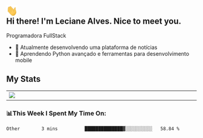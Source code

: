 ## <a data-target="animated-image.replacedLink" class="AnimatedImagePlayer-images" href="#" target="_blank"><img data-target="animated-image.replacedImage" alt="Oi.gif" class="AnimatedImagePlayer-animatedImage" src="https://raw.githubusercontent.com/ABSphreak/ABSphreak/master/gifs/Hi.gif" width="30px" style="display: block; opacity: 1;"></a> Hi there! I'm Leciane Alves. Nice to meet you.
Programadora FullStack
- 🔭 Atualmente desenvolvendo uma plataforma de notícias
- 🌱 Aprendendo Python avançado e ferramentas para desenvolvimento mobile

<!--[![Netlify Status](https://api.netlify.com/api/v1/badges/61d6d194-4771-4ca7-95fe-2c1f145a17dc/deploy-status)](https://app.netlify.com/sites/lecianealves/deploys)-->

## My Stats
<table border="0">
 <body>
  <tr>
   <td align="center">
 <img width="490px" align="left" src="https://github-readme-stats.vercel.app/api?username=lecianealves&amp;theme=buefy&amp;?theme=dark&amp;show_icons=true%count_private=true&amp;include_all_commits=true" data-canonical-src="https://github-readme-stats.vercel.app/api?username=lecianealves&amp;theme=buefy&amp;?theme=dark&amp;show_icons=true%count_private=true&amp;include_all_commits=true" style="max-width: 100%;">
 <!--![Your Repository's Stats](https://github-readme-stats.vercel.app/api?username=lecianealves&show_icons=true)
 ### 2. Most Used Languages
 ![Your Repository's Stats](https://github-readme-stats.vercel.app/api/top-langs/?username=lecianealves&theme=white)-->
   </td>
   <td align="center">
 <img width="400px" align="rigth" border="0" src="https://github-readme-stats.vercel.app/api/top-langs/?username=lecianealves&amp;show_icons=true&amp;langs_count=10&amp;layout=compact&amp;theme=buefy&amp;count_private=true" data-canonical-src="https://github-readme-stats.vercel.app/api/top-langs/?username=lecianealves&amp;show_icons=true&amp;langs_count=10&amp;layout=compact&amp;theme=buefy&amp;count_private=true" style="max-width: 100%;">
   </td>
  </tr>
  </tbody>
 </table>
 
 ### 📊This Week I Spent My Time On:

 <!--START_SECTION:waka-->

```text
Other        3 mins          ██████████████▓░░░░░░░░░░   58.84 %
```

<!--END_SECTION:waka-->
 ## 
 <!--
 ### 3. Contributors Badge
 ![Your Repository's Stats](https://contrib.rocks/image?repo=lecianealves/python_html_css)
 ### 4. Profile View Counter
 ![Profile View Counter](https://komarev.com/ghpvc/?username=lecianealves)
 

 ### Repository View Counter - HITS
 ![Hits](https://hitcounter.pythonanywhere.com/count/tag.svg?url=https://github.com/lecianealves/python_html_css)
👋

**lecianealves/lecianealves** is a ✨ _special_ ✨ repository because its `README.md` (this file) appears on your GitHub profile.

Here are some ideas to get you started:

- 🔭 I’m currently working on ...
- 🌱 I’m currently learning ...
- 👯 I’m looking to collaborate on ...
- 🤔 I’m looking for help with ...
- 💬 Ask me about ...
- 📫 How to reach me: ...
- 😄 Pronouns: ...
- ⚡ Fun fact: ...
-->
